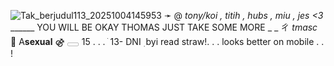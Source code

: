 ![Tak_berjudul113_20251004145953](https://github.com/user-attachments/assets/8351f7ce-274a-46ac-a798-c3b9e1e59d3a)
 ➛    @ _tony/koi , titih , hubs , miu , jes <3_     ______ YOU WILL BE OKAY THOMAS JUST TAKE SOME MORE  _ _ ㄔ   _tmasc_   💊   A**sexual**     ⚣    𓈀    15  . . .  ֺ   13- DNI   ࣭     byi read straw!. . . looks better on mobile . . !
